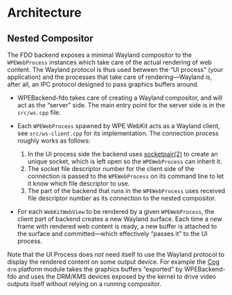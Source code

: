# Architecture

## Nested Compositor

The FDO backend exposes a minimal Wayland compositor to the `WPEWebProcess`
instances which take care of the actual rendering of web content. The Wayland
protocol is thus used between the “UI process” (your application) and the
processes that take care of rendering—Wayland is, after all, an IPC protocol
designed to pass graphics buffers around.

* WPEBackend-fdo takes care of creating a Wayland compositor, and will
  act as the “server” side. The main entry point for the server side is
  in the `src/ws.cpp` file.

* Each `WPEWebProcess` spawned by WPE WebKit acts as a Wayland client,
  see `src/ws-client.cpp` for its implementation. The connection process
  roughly works as follows:

  1. In the UI process side the backend uses [socketpair(2)][man-socketpair]
     to create an unique socket, which is left open so the `WPEWebProcess`
     can inherit it.
  2. The socket file descriptor number for the client side of the connection
     is passed to the `WPEWebProcess` on its command line to let it know which
     file descriptor to use.
  3. The part of the backend that runs in the `WPEWebProcess` uses received
     file descriptor number as its connection to the nested compositor.

* For each `WebKitWebView` to be rendered by a given `WPEWebProcess`, the
  client part of backend creates a new Wayland surface. Each time a new
  frame with rendered web content is ready, a new buffer is attached to
  the surface and committed—which effectively “passes it” to the UI process.

Note that the UI Process does *not* need itself to use the Wayland protocol
to display the rendered content on some output device. For example the
[Cog][cog] `drm` platform module takes the graphics buffers “exported” by
WPEBackend-fdo and uses the DRM/KMS devices exposed by the kernel to drive
video outputs itself without relying on a running compositor.

[cog]: https://github.com/Igalia/cog
[man-socketpair]: https://man7.org/linux/man-pages/man2/socketpair.2.html
